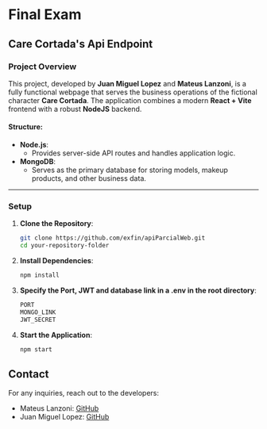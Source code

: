 # Final Exam  
## Care Cortada's Api Endpoint

### **Project Overview**  
This project, developed by **Juan Miguel Lopez** and **Mateus Lanzoni**, is a fully functional webpage that serves the business operations of the fictional character **Care Cortada**. The application combines a modern **React + Vite** frontend with a robust **NodeJS** backend.  


 

#### **Structure**:  
- **Node.js**:  
  - Provides server-side API routes and handles application logic.  
- **MongoDB**:  
  - Serves as the primary database for storing models, makeup products, and other business data.  

---

### **Setup**  

1. **Clone the Repository**:  
   ```bash
   git clone https://github.com/exfin/apiParcialWeb.git  
   cd your-repository-folder  

2. **Install Dependencies**:
    
      ```bash
      npm install
      ```

3. **Specify the Port, JWT and database link in a .env in the root directory**:
    
      ```bash
      PORT 
      MONGO_LINK
      JWT_SECRET 
      ```

4. **Start the Application**:
   
      ```bash
      npm start
      ```

## Contact

For any inquiries, reach out to the developers:
- Mateus Lanzoni: [GitHub](https://github.com/mateuslanzoni)
- Juan Miguel Lopez: [GitHub](https://github.com/exfin)